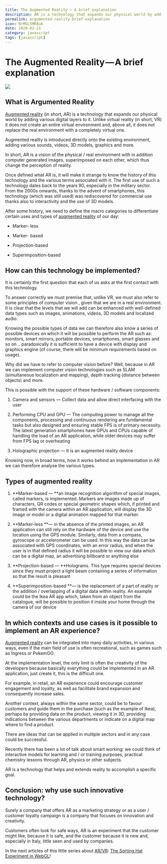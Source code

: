 ```yaml
---
title: The Augmented Reality — A brief explanation
description: AR is a technology that expands our physical world by adding various digital layers to it. Unlike virtual reality (in short, VR) it does not create an entire virtual environment and, above all, it does not replace the real environment with a completely virtual one
permalink: argumented-reality-brief-explanation
icon: NrMGL5MR8uk
date: 2020-02-21
category: javascript
tags: [javascript]
---
```



# The Augmented Reality — A brief explanation

<div class="mx-auto">
    <img class="max-w-full" src="https://source.unsplash.com/NrMGL5MR8uk/960x680" />
</div>

## What is Argumented Reality

[Augmented reality](https://arvrjourney.com/) (in short, AR) is a technology that expands our physical world by adding various digital layers to it. Unlike virtual reality (in short, VR) it does not create an entire virtual environment and, above all, it does not replace the real environment with a completely virtual one.

Augmented reality is introduced directly onto the existing environment, adding various sounds, videos, 3D models, graphics and more.

In short, AR is a vision of the physical / real environment with in addition computer generated images, superimposed on each other, which thus change the perception of reality.

Once defined what AR is, it will make it strange to know the history of this technology and the various terms associated with it. The first use of such a technology dates back to the years 90, especially in the military sector. From the 2000s onwards, thanks to the advent of smartphones, this technology (which was still used) was rediscovered for commercial use thanks also to interactivity and the use of 3D models.

After some history, we need to define the macro categories to differentiate certain uses and types of [augmented reality](https://arvrjourney.com/) of our day:

* Marker- less

* Marker- based

* Projection-based

* Superimposition-based

## How can this technology be implemented?

It is certainly the first question that each of us asks at the first contact with this technology.

To answer correctly we must premise that, unlike VR, we must also refer to some principles of computer vision , given that we are in a real environment. It is clear that the levels that we will add can be enhanced with well-defined data types such as images, animations, videos, 3D models and localized audio.

Knowing the possible types of data we can therefore also know a series of possible devices on which it will be possible to perform the AR such as: monitors, smart mirrors, portable devices, smartphones, smart glasses and so on .. paradoxically it is sufficient to have a device with display and graphics engine (of course, there will be minimum requirements based on usage).

Why did we have to refer to computer vision before? Well, because in AR we can implement computer vision technologies such as SLAM (simultaneous localization and mapping), depth tracking (distance between objects) and more.

This is possible with the support of these hardware / software components:

1. Camera and sensors — Collect data and allow direct interfacing with the user

2. Performing CPU and GPU — The computing power to manage all the components, processing and continuous rendering are fundamental tasks but also designed and ensuring stable FPS is of primary necessity. The latest generation smartphones have GPUs and CPUs capable of handling the load of an AR application, while older devices may suffer from FPS lag or overheating

3. Holographic projection — It is an augmented reality device

Knowing now, in broad terms, how it works behind an implementation in AR we can therefore analyse the various types.

## Types of augmented reality

1. **Marker-based — **an image recognition algorithm of special images, called markers, is implemented. Markers are images made up of characters, QR codes or special geometric shapes which, if printed and framed with the camera within an AR application, will display the 3D image or model or a digital animation mapped for that marker.

2. **Marker-less **— in the absence of the printed images, an AR application can still rely on the hardware of the device and use the location using the GPS module. Similarly, data from a compass, gyroscope or accelerometer can be used. In this way the data can be associated with GPS coordinates, with an error radius, and when the user is in that defined radius it will be possible to view our data which can be a digital map, an advertising billboard or anything else

3. **Projection-based — **Holograms. This type requires special devices since they must project a light beam containing a series of information so that the result is pleasant

4. **Superimposition-based **— is the replacement of a part of reality or the addition / overlapping of a digital data within reality. An example could be the Ikea AR app which, taken from an object from the catalogue, will be possible to position it inside your home through the camera of our device

## In which contexts and use cases is it possible to implement an AR experience?

[Augmented reality](https://arvrjourney.com/) can be integrated into many daily activities, in various ways, even if the main field of use is often recreational, such as games such as Ingress or PokemGO.

At the implementation level, the only limit is often the creativity of the developers because basically everything could be implemented in an AR application, just create it, this is the difficult one.

For example, in retail, an AR experience could encourage customer engagement and loyalty, as well as facilitate brand expansion and consequently increase sales.

Another context, always within the same sector, could be to favour customers and guide them in the purchase (such as the example of Ikea), perhaps by providing data on the product, viewing it in 3D, providing indications between the various departments or indicate on a digital map where to find a product.

There are ideas that can be applied in multiple sectors and in any case could be successful.

Recently there has been a lot of talk about smart working: we could think of interactive models for learning and / or training purposes, practical chemistry lessons through AR, physics or other subjects.

AR is a technology that helps and extends reality to accomplish a specific goal.

## Conclusion: why use such innovative technology?

Surely a company that offers AR as a marketing strategy or as a user / customer loyalty campaign is a company that focuses on innovation and creativity.

Customers often look for safe ways, AR is an experiment that the customer might like, because it is safe, and the customer because it is new and, especially in Italy, little seen and used by companies.

In the next articles of this little series about [AR/VR](https://arvrjourney.com/): [The Sorting Hat Experiment in WebGL](https://medium.com/@miki.lombi/the-sorting-hat-experiment-webar-in-pure-js-c53b91863c66)!
